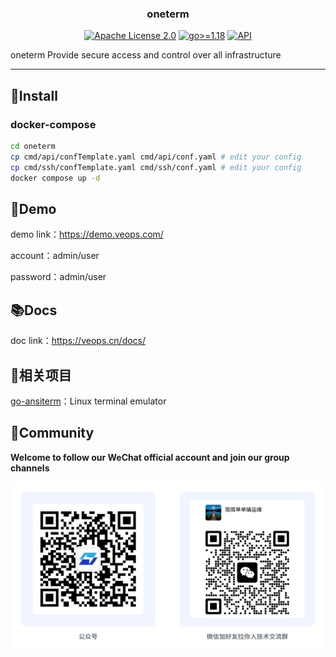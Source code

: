 <h3 align="center">oneterm</h3>
<p align="center">
  <a href="https://github.com/veops/oneterm/blob/main/LICENSE"><img src="https://img.shields.io/github/license/veops/oneterm" alt="Apache License 2.0"></a>
  <a href=""><img src="https://img.shields.io/badge/Go-%3E%3D%201.18-%23007d9c" alt="go>=1.18"></a>
  <a href="https://goreportcard.com/report/github.com/veops/oneterm"><img src="https://goreportcard.com/badge/github.com/veops/oneterm" alt="API"></a>
</p>
oneterm Provide secure access and control over all infrastructure

---

## 🚀Install

### docker-compose

```bash
cd oneterm
cp cmd/api/confTemplate.yaml cmd/api/conf.yaml # edit your config
cp cmd/ssh/confTemplate.yaml cmd/ssh/conf.yaml # edit your config
docker compose up -d
```


## 👀Demo

demo link：https://demo.veops.com/

account：admin/user

password：admin/user

## 📚Docs

doc link：https://veops.cn/docs/

## 🔗相关项目

[go-ansiterm](https://github.com/veops/go-ansiterm)：Linux terminal emulator

## 🤝Community

**Welcome to follow our WeChat official account and join our group channels**

![Wechat Official Account: 维易科技OneOps](docs/images/wechat.jpg)
